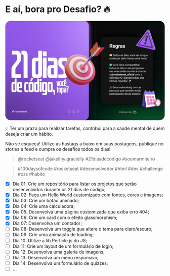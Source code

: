 # E aí, bora pro Desafio? 🔥  

[![ ](./21daysofcode.png)]( https://www.instagram.com/p/ChTBg1BpLGU/ )

💡 Ter um prazo para realizar tarefas, contribui para a saúde mental de quem deseja criar um hábito.

Não se esqueça! Utilize as hastags a baixo em suas postagens, publique no stories e feed e cumpra os desafios todos os dias!
  
> @rocketseat @jakeliny.gracielly #21diasdecodigo #soumarmiteiro

>  #100daysofcode #rocketseat #desenvolvedor #html #dev #challenge #css #habito

 - [x] Dia 01: Crie um repositório para listar os projetos que serão desenvolvidos durante os 21 dias de código;
 - [x] Dia 02: Faça um Hello World customizado com fontes, cores e imagens;
 - [x] Dia 03: Crie um botão animado;
 - [x] Dia 04: Crie uma calculadora;
 - [x] Dia 05: Desenvolva uma página customizada que exiba erro 404;
 - [x] Dia 06: Crie um card com o efeito glassmorphism;
 - [x] Dia 07: Desenvolva um contador;
 - [ ] Dia 08: Desenvolva um toggle que altere o tema para claro/escuro;
 - [ ] Dia 09: Crie uma animação de loading;
 - [ ] Dia 10: Utilize a lib Perticle.js do JS;
 - [ ] Dia 11: Crie um layout de um formulário de login;
 - [ ] Dia 12: Desenvolva uma galeria de imagens;
 - [ ] Dia 13: Desenvolva um menu responsivo;
 - [ ] Dia 14: Desenvolva um formulário de quizzes;
 - [ ] ...
